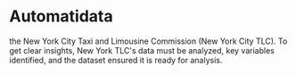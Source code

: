 # Automatidata
the New York City Taxi and Limousine Commission (New York City TLC). To get clear insights, New York TLC's data must be analyzed, key variables identified, and the dataset ensured it is ready for analysis.
